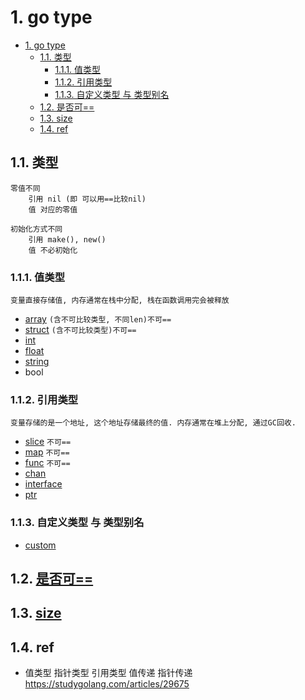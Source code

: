 # 1. go type

- [1. go type](#1-go-type)
  - [1.1. 类型](#11-类型)
    - [1.1.1. 值类型](#111-值类型)
    - [1.1.2. 引用类型](#112-引用类型)
    - [1.1.3. 自定义类型 与 类型别名](#113-自定义类型-与-类型别名)
  - [1.2. 是否可==](#12-是否可)
  - [1.3. size](#13-size)
  - [1.4. ref](#14-ref)

## 1.1. 类型

    零值不同
        引用 nil (即 可以用==比较nil)
        值 对应的零值

    初始化方式不同
        引用 make(), new()
        值 不必初始化

### 1.1.1. 值类型

    变量直接存储值, 内存通常在栈中分配, 栈在函数调用完会被释放

- [array](go-array.md)  `(含不可比较类型, 不同len)不可==`
- [struct](go-struct.md)  `(含不可比较类型)不可==`
- [int](go-int.md)
- [float](go-float.md)
- [string](go-string.md)  
- bool  

### 1.1.2. 引用类型

    变量存储的是一个地址, 这个地址存储最终的值. 内存通常在堆上分配, 通过GC回收.

- [slice](go-slice.md)  `不可==`
- [map](go-map.md)  `不可==`
- [func](go-func.md)  `不可==`
- [chan](go-chan.md)
- [interface](go-interface.md)
- [ptr](go-ptr.md)

### 1.1.3. 自定义类型 与 类型别名

- [custom](go-type-custom.md)

## 1.2. [是否可==](go-type-compare.md)

## 1.3. [size](go-type-size.md)

## 1.4. ref

- 值类型 指针类型 引用类型 值传递 指针传递 <https://studygolang.com/articles/29675>